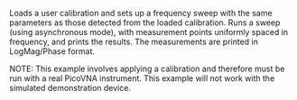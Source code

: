 Loads a user calibration and sets up a frequency sweep with the same parameters as those detected from the loaded calibration.
Runs a sweep (using asynchronous mode), with measurement points uniformly spaced in frequency, and prints the results.
The measurements are printed in LogMag/Phase format.

NOTE: This example involves applying a calibration and therefore must be run with a real PicoVNA instrument. This example will not work with the simulated demonstration device.